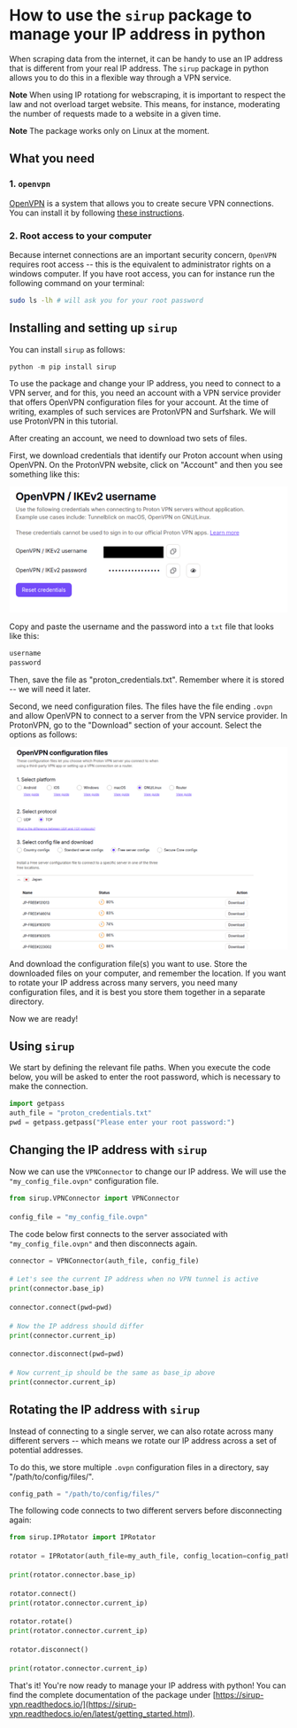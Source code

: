
# How to use the `sirup` package to manage your IP address in python

When scraping data from the internet, it can be handy to use an IP address that is different from your real IP address. The `sirup` package in python allows you to do this in a flexible way through a VPN service.

**Note**
When using IP rotationg for webscraping, it is important to respect the law and not overload target website. This means, for instance, moderating the number of requests made to a website in a given time. 

**Note**
The package works only on Linux at the moment.


## What you need 

### 1. `openvpn`

[OpenVPN](https://en.wikipedia.org/wiki/OpenVPN) is a system that allows you to create secure VPN connections. You can install it by following [these instructions](https://community.openvpn.net/openvpn/wiki/OpenvpnSoftwareRepos).


### 2. Root access to your computer

Because internet connections are an important security concern, `OpenVPN` requires root access -- this is the equivalent to administrator rights on a windows computer. If you have root access, you can for instance run the following command on your terminal:

```bash
sudo ls -lh # will ask you for your root password
``` 


## Installing and setting up `sirup`

You can install `sirup` as follows:

```python
python -m pip install sirup
```

To use the package and change your IP address, you need to connect to a VPN server, and for this, you need an account with a VPN service provider that offers OpenVPN configuration files for your account. At the time of writing, examples of such services are ProtonVPN and Surfshark. We will use ProtonVPN in this tutorial.

After creating an account, we need to download two sets of files. 

First, we download credentials that identify our Proton account when using OpenVPN. On the ProtonVPN website, click on "Account" and then you see something like this:

![file](./screenshot-proton-username-clean.png)

Copy and paste the username and the password into a `txt` file that looks like this:

```txt
username
password
```

Then, save the file as "proton_credentials.txt". Remember where it is stored -- we will need it later.

Second, we need configuration files. The files have the file ending `.ovpn` and allow OpenVPN to connect to a server from the VPN service provider. In ProtonVPN, go to the "Download" section of your account. Select the options as follows:


![file](./screenshot-proton-ovpn-files.png)

And download the configuration file(s) you want to use. Store the downloaded files on your computer, and remember the location. If you want to rotate your IP address across many servers, you need many configuration files, and it is best you store them together in a separate directory.

Now we are ready!


## Using `sirup`

We start by defining the relevant file paths. When you execute the code below, you will be asked to enter the root password, which is necessary to make the connection.


```python
import getpass
auth_file = "proton_credentials.txt"
pwd = getpass.getpass("Please enter your root password:")
```

## Changing the IP address with `sirup`


Now we can use the `VPNConnector` to change our IP address. We will use the `"my_config_file.ovpn"` configuration file.

```python
from sirup.VPNConnector import VPNConnector

config_file = "my_config_file.ovpn"
```

The code below first connects to the server associated with `"my_config_file.ovpn"` and then disconnects again. 

```python
connector = VPNConnector(auth_file, config_file)

# Let's see the current IP address when no VPN tunnel is active
print(connector.base_ip) 

connector.connect(pwd=pwd)

# Now the IP address should differ
print(connector.current_ip)

connector.disconnect(pwd=pwd)

# Now current_ip should be the same as base_ip above
print(connector.current_ip) 

```

## Rotating the IP address with `sirup`

Instead of connecting to a single server, we can also rotate across many different servers -- which means we rotate our IP address across a set of potential addresses.

To do this, we store multiple `.ovpn` configuration files in a directory, say "/path/to/config/files/".

```python
config_path = "/path/to/config/files/" 
```

The following code connects to two different servers before disconnecting again:

```python
from sirup.IPRotator import IPRotator

rotator = IPRotator(auth_file=my_auth_file, config_location=config_path, seed=seed) # this will ask for the root password

print(rotator.connector.base_ip) 

rotator.connect()
print(rotator.connector.current_ip) 

rotator.rotate()
print(rotator.connector.current_ip) 

rotator.disconnect()

print(rotator.connector.current_ip) 

```

That's it! You're now ready to manage your IP address with python! You can find the complete documentation of the package under [https://sirup-vpn.readthedocs.io/](https://sirup-vpn.readthedocs.io/en/latest/getting_started.html).